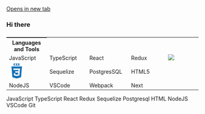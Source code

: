 [Opens in new tab](https://external.ink?to=/expressjs.com)

### Hi there



<table style="display: flex; align-items: center; justify-content: center;">
  <th>Languages and Tools</th>
   <tr>
     <td width="100px">JavaScript
     </td>
     <td width="100px">TypeScript
     </td>
     <td width="100px">React
     </td>
     <td width="100px">Redux
     </td>
     <td width="100px"><a href="https://expressjs.com/" target="_blank"><img src="https://camo.githubusercontent.com/0566752248b4b31b2c4bdc583404e41066bd0b6726f310b73e1140deefcc31ac/68747470733a2f2f692e636c6f756475702e636f6d2f7a6659366c4c376546612d3330303078333030302e706e67" height="40px"/></a>
     </td>
  </tr>
  <tr>
     <td width="100px"><a href="https://developer.mozilla.org/en-US/docs/Web/CSS"> <img src="https://github.com/devicons/devicon/blob/master/icons/css3/css3-plain-wordmark.svg" height="40px"/></a>
     </td>
     <td width="100px">Sequelize
     </td>
     <td width="100px">PostgresSQL
     </td>
     <td width="100px">HTML5
     </td>
  </tr>
  <tr>
     <td width="100px">NodeJS
     </td>
     <td>VSCode
     </td>
     <td>Webpack
     </td>
     <td>Next
     </td>
  </tr>
  
 </table>


JavaScript  TypeScript React  Redux  Sequelize  Postgresql  HTML  NodeJS  VSCode  Git

<!--
**maemay85/maemay85** is a ✨ _special_ ✨ repository because its `README.md` (this file) appears on your GitHub profile.

Here are some ideas to get you started:

- 🔭 I’m currently working on ...
- 🌱 I’m currently learning ...
- 👯 I’m looking to collaborate on ...
- 🤔 I’m looking for help with ...
- 💬 Ask me about ...
- 📫 How to reach me: ...
- 😄 Pronouns: ...
- ⚡ Fun fact: ...
-->
